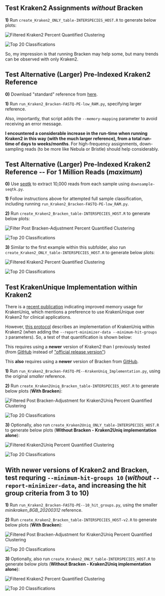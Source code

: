 ## Test Kraken2 Assignments *without* Bracken

**1)** Run `create_Kraken2_ONLY_table-INTERSPECIES_HOST.R` to generate below plots:

![Filtered Kraken2 Percent Quantified Clustering](n29_FILTERED_Kraken2_genera-heatmap_quantified.png "Filtered Kraken2 Percent Quantified Clustering")

![Top 20 Classifications](n29_FILTERED_Kraken2_genera-heatmap_quantified-TOP20.png "Top 20 Classifications")

So, my impression is that running Bracken may help some, but many trends can be observed with only Kraken2.

## Test Alternative (Larger) Pre-Indexed Kraken2 Reference

**0)** Download "standard" reference from [here](https://benlangmead.github.io/aws-indexes/k2).

**1)** Run `run_Kraken2_Bracken-FASTQ-PE-low_RAM.py`, specifying larger reference.

Also, importantly, that script adds the `--memory-mapping` parameter to avoid receiving an error message.

**I encountered a considerable increase in the run-time when running Kraken2 in this way (with the much larger reference), from a total run-time of days to weeks/months**.  For high-frequency assignments, down-sampling reads (to be more like Nebula or Bristle) should help considerably.

## Test Alternative (Larger) Pre-Indexed Kraken2 Reference -- For 1 Million Reads (*maximum*)

**0)** Use [seqtk](https://github.com/lh3/seqtk) to extract 10,000 reads from each sample using `downsample-seqtk.py`.

**1)** Follow instructions above for attempted full sample classification, including running `run_Kraken2_Bracken-FASTQ-PE-low_RAM.py`.

**2)** Run `create_Kraken2_Bracken_table-INTERSPECIES_HOST.R` to generate below plots:

![Filter Post Bracken-Adjustment Percent Quantified Clustering](n29_k2_standard_20221209-FILTERED_Bracken_genera-heatmap_quantified-DOWNSAMPLE.png "Filter Post Bracken-Adjustment Percent Quantified Clustering")

![Top 20 Classifications](n29_k2_standard_20221209-FILTERED_Bracken_genera-heatmap_quantified-TOP20-DOWNSAMPLE.png "Top 20 Classifications")

**3)** Similar to the first example within this subfolder, also run `create_Kraken2_ONLY_table-INTERSPECIES_HOST.R` to generate below plots:

![Filtered Kraken2 Percent Quantified Clustering](n29_k2_standard_20221209-FILTERED_Kraken2_genera-heatmap_quantified-DOWNSAMPLE.png "Filtered Kraken2 Percent Quantified Clustering")

![Top 20 Classifications](n29_k2_standard_20221209-FILTERED_Kraken2_genera-heatmap_quantified-TOP20-DOWNSAMPLE.png "Top 20 Classifications")

## Test KrakenUnique Implementation within Kraken2

There is a [recent publication](https://joss.theoj.org/papers/10.21105/joss.04908) indicating improved memory usage for KrakenUniq, which mentions a preference to use KrakenUnique over Kraken2 for clinical applications.

However, [this protocol](https://www.ncbi.nlm.nih.gov/pmc/articles/PMC9725748/) describes an implementation of KrakenUniq within Kraken2 (when adding the `--report-minimizer-data --minimum-hit-groups 3` parameters).  So, a test of that quantification is shown below:

This requires using a **newer** version of Kraken2 than I previously tested (from [GitHub](https://github.com/DerrickWood/kraken2) instead of ["official release version"](https://ccb.jhu.edu/software/kraken2/index.shtml?t=downloads))

This **also** requires using a **newer** version of Bracken from [GitHub](https://github.com/jenniferlu717/Bracken).


**1)** Run `run_Kraken2_Bracken-FASTQ-PE--KrakenUniq_Implementation.py`, using the original *smaller* reference.

**2)** Run `create_Kraken2Uniq_Bracken_table-INTERSPECIES_HOST.R` to generate below plots (**With Bracken**):

![Filtered Post Bracken-Adjustment for Kraken2Uniq Percent Quantified Clustering](n29_FILTERED_Kraken2Uniq-Bracken_genera-heatmap_quantified.png "Filtered Post Bracken-Adjustment for Kraken2Uniq Percent Quantified Clustering")

![Top 20 Classifications](n29_FILTERED_Kraken2Uniq-Bracken_genera-heatmap_quantified-TOP20.png "Top 20 Classifications")

**3)** Optionally, also run `create_Kraken2Uniq_ONLY_table-INTERSPECIES_HOST.R` to generate below plots (**Without Bracken - Kraken2Uniq implementation alone**):


![Filtered Kraken2Uniq Percent Quantified Clustering](n29_FILTERED_Kraken2Uniq_genera-heatmap_quantified.png "Filtered Kraken2Uniq  Percent Quantified Clustering")

![Top 20 Classifications](n29_FILTERED_Kraken2Uniq_genera-heatmap_quantified-TOP20.png "Top 20 Classifications")

## With newer versions of Kraken2 and Bracken, test requring `--minimum-hit-groups 10` (*without* `--report-minimizer-data`, and increasing the hit group criteria from 3 to 10)

**1)** Run `run_Kraken2_Bracken-FASTQ-PE--10_hit_groups.py`, using the smaller *minikraken_8GB_20200312* reference.

**2)** Run `create_Kraken2_Bracken_table-INTERSPECIES_HOST-v2.R` to generate below plots (**With Bracken**):

![Filtered Post Bracken-Adjustment for Kraken2Uniq Percent Quantified Clustering](n29-FILTERED_Bracken_genera-heatmap_quantified-10_HIT_GROUPS.png "Filtered Post Bracken-Adjustment for Kraken2Uniq Percent Quantified Clustering")

![Top 20 Classifications](n29-FILTERED_Bracken_genera-heatmap_quantified-TOP20-10_HIT_GROUPS.png "Top 20 Classifications")

**3)** Optionally, also run `create_Kraken2_ONLY_table-INTERSPECIES_HOST.R` to generate below plots (**Without Bracken - Kraken2Uniq implementation alone**):

![Filtered Kraken2 Percent Quantified Clustering](n29_FILTERED_Kraken2_genera-heatmap_quantified-10_HIT_GROUPS.png "Filtered Kraken2 Percent Quantified Clustering")

![Top 20 Classifications](n29_FILTERED_Kraken2_genera-heatmap_quantified-TOP20-10_HIT_GROUPS.png "Top 20 Classifications")
